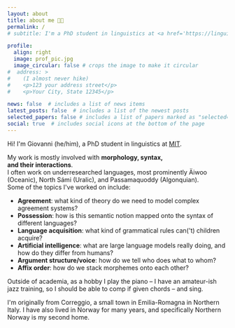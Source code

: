 ```yaml
---
layout: about
title: about me 👋🏼
permalink: /
# subtitle: I'm a PhD student in linguistics at <a href='https://linguistics.mit.edu/user/groversi/'>MIT</a>.

profile:
  align: right
  image: prof_pic.jpg
  image_circular: false # crops the image to make it circular
#  address: >
#    (I almost never hike)
#    <p>123 your address street</p>
#    <p>Your City, State 12345</p>

news: false  # includes a list of news items
latest_posts: false  # includes a list of the newest posts
selected_papers: false # includes a list of papers marked as "selected={true}"
social: true  # includes social icons at the bottom of the page
---
```


Hi! I'm Giovanni (he/him), a PhD student in linguistics at <a href='https://linguistics.mit.edu/user/groversi/'>MIT</a>.

My work is mostly involved with **morphology, syntax,<br> and their interactions**.<br>
I often work on underresearched languages, most prominently Äiwoo (Oceanic), North Sámi (Uralic), and Passamaquoddy (Algonquian).<br> 
Some of the topics I've worked on include:

- **Agreement**: what kind of theory do we need to model complex agreement systems?
- **Possession**: how is this semantic notion mapped onto the syntax of different languages?
- **Language acquisition**: what kind of grammatical rules can('t) children acquire?
- **Artificial intelligence**: what are large language models really doing, and how do they differ from humans?  
- **Argument structure/voice**: how do we tell who does what to whom?
- **Affix order**: how do we stack morphemes onto each other?



Outside of academia, as a hobby I play the piano – I have an amateur-ish jazz training, so I should be able to comp if given chords – and sing.

I'm originally from Correggio, a small town in Emilia-Romagna in Northern Italy. I have also lived in Norway for many years, and specifically Northern Norway is my second home.
